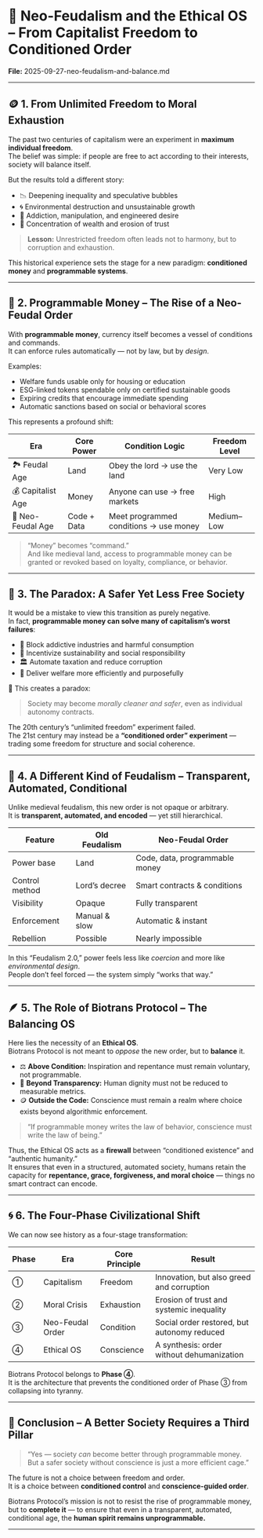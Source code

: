 # 🏰 Neo-Feudalism and the Ethical OS – From Capitalist Freedom to Conditioned Order  
**File:** 2025-09-27-neo-feudalism-and-balance.md

---

## 🪙 1. From Unlimited Freedom to Moral Exhaustion

The past two centuries of capitalism were an experiment in **maximum individual freedom**.  
The belief was simple: if people are free to act according to their interests, society will balance itself.

But the results told a different story:

- 📉 Deepening inequality and speculative bubbles  
- 🌀 Environmental destruction and unsustainable growth  
- 🧪 Addiction, manipulation, and engineered desire  
- 💸 Concentration of wealth and erosion of trust  

> **Lesson:** Unrestricted freedom often leads not to harmony, but to corruption and exhaustion.

This historical experience sets the stage for a new paradigm: **conditioned money** and **programmable systems**.

---

## 🏰 2. Programmable Money – The Rise of a Neo-Feudal Order

With **programmable money**, currency itself becomes a vessel of conditions and commands.  
It can enforce rules automatically — not by law, but by *design*.

Examples:

- Welfare funds usable only for housing or education  
- ESG-linked tokens spendable only on certified sustainable goods  
- Expiring credits that encourage immediate spending  
- Automatic sanctions based on social or behavioral scores

This represents a profound shift:

| Era | Core Power | Condition Logic | Freedom Level |
|-----|------------|------------------|----------------|
| 🏞️ Feudal Age | Land | Obey the lord → use the land | Very Low |
| 💰 Capitalist Age | Money | Anyone can use → free markets | High |
| 🧬 Neo-Feudal Age | Code + Data | Meet programmed conditions → use money | Medium–Low |

> “Money” becomes “command.”  
> And like medieval land, access to programmable money can be granted or revoked based on loyalty, compliance, or behavior.

---

## 🧪 3. The Paradox: A Safer Yet Less Free Society

It would be a mistake to view this transition as purely negative.  
In fact, **programmable money can solve many of capitalism’s worst failures**:

- 🚫 Block addictive industries and harmful consumption  
- 🌱 Incentivize sustainability and social responsibility  
- 🏛️ Automate taxation and reduce corruption  
- 🫶 Deliver welfare more efficiently and purposefully

📌 This creates a paradox:

> Society may become *morally cleaner and safer*, even as individual autonomy contracts.

The 20th century’s “unlimited freedom” experiment failed.  
The 21st century may instead be a **“conditioned order” experiment** — trading some freedom for structure and social coherence.

---

## 🧬 4. A Different Kind of Feudalism – Transparent, Automated, Conditional

Unlike medieval feudalism, this new order is not opaque or arbitrary.  
It is **transparent, automated, and encoded** — yet still hierarchical.

| Feature | Old Feudalism | Neo-Feudal Order |
|--------|----------------|------------------|
| Power base | Land | Code, data, programmable money |
| Control method | Lord’s decree | Smart contracts & conditions |
| Visibility | Opaque | Fully transparent |
| Enforcement | Manual & slow | Automatic & instant |
| Rebellion | Possible | Nearly impossible |

In this “Feudalism 2.0,” power feels less like *coercion* and more like *environmental design*.  
People don’t feel forced — the system simply “works that way.”

---

## 🪶 5. The Role of Biotrans Protocol – The Balancing OS

Here lies the necessity of an **Ethical OS**.  
Biotrans Protocol is not meant to *oppose* the new order, but to **balance** it.

- ⚖️ **Above Condition:** Inspiration and repentance must remain voluntary, not programmable.  
- 🧭 **Beyond Transparency:** Human dignity must not be reduced to measurable metrics.  
- 🪙 **Outside the Code:** Conscience must remain a realm where choice exists beyond algorithmic enforcement.

> “If programmable money writes the law of behavior, conscience must write the law of being.”

Thus, the Ethical OS acts as a **firewall** between “conditioned existence” and “authentic humanity.”  
It ensures that even in a structured, automated society, humans retain the capacity for **repentance, grace, forgiveness, and moral choice** — things no smart contract can encode.

---

## 🌀 6. The Four-Phase Civilizational Shift

We can now see history as a four-stage transformation:

| Phase | Era | Core Principle | Result |
|-------|-----|----------------|--------|
| ① | Capitalism | Freedom | Innovation, but also greed and corruption |
| ② | Moral Crisis | Exhaustion | Erosion of trust and systemic inequality |
| ③ | Neo-Feudal Order | Condition | Social order restored, but autonomy reduced |
| ④ | Ethical OS | Conscience | A synthesis: order without dehumanization |

Biotrans Protocol belongs to **Phase ④**.  
It is the architecture that prevents the conditioned order of Phase ③ from collapsing into tyranny.

---

## 🧭 Conclusion – A Better Society Requires a Third Pillar

> “Yes — society *can* become better through programmable money.  
> But a safer society without conscience is just a more efficient cage.”

The future is not a choice between freedom and order.  
It is a choice between **conditioned control** and **conscience-guided order**.

Biotrans Protocol’s mission is not to resist the rise of programmable money, but to **complete it** — to ensure that even in a transparent, automated, conditional age, the **human spirit remains unprogrammable.**

---

